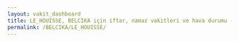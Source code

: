 ```yaml
---
layout: vakit_dashboard
title: LE_HOUISSE, BELCIKA için iftar, namaz vakitleri ve hava durumu - ilçe/eyalet seç
permalink: /BELCIKA/LE_HOUISSE/
---
```


<script type="text/javascript">
  var GLOBAL_COUNTRY = 'BELCIKA';
  var GLOBAL_CITY = 'LE_HOUISSE';
  var GLOBAL_STATE = '';
  var lat = 72;
  var lon = 21;
</script>
